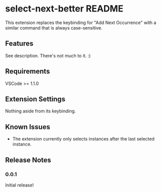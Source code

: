 # select-next-better README

This extension replaces the keybinding for "Add Next Occurrence" with a similar command that is always case-sensitive.

## Features

See description. There's not much to it. :)

## Requirements

VSCode >= 1.1.0

## Extension Settings

Nothing aside from its keybinding.

## Known Issues

- The extension currently only selects instances after the last selected instance.

## Release Notes

### 0.0.1

Initial release!